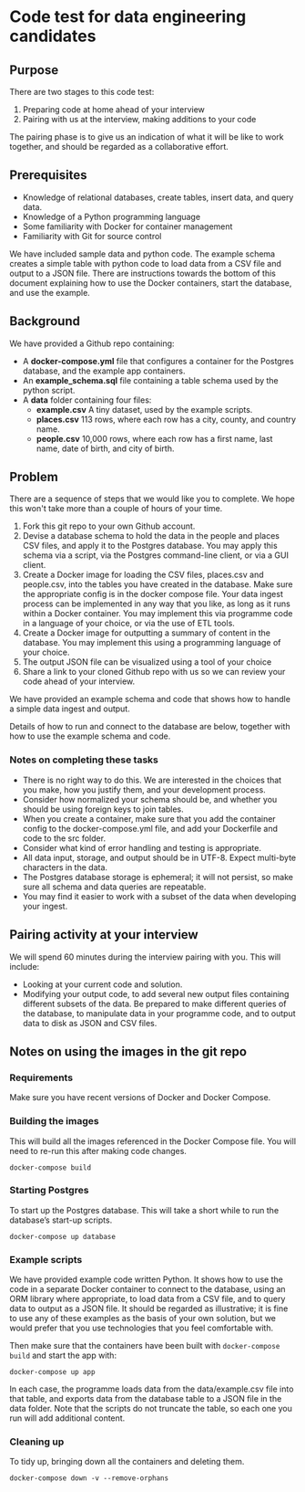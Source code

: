 # Code test for data engineering candidates

## Purpose

There are two stages to this code test:

1. Preparing code at home ahead of your interview
2. Pairing with us at the interview, making additions to your code

The pairing phase is to give us an indication of what it will be like to work together, and should be regarded as a collaborative effort.

## Prerequisites

- Knowledge of relational databases, create tables, insert data, and query data.
- Knowledge of a Python programming language
- Some familiarity with Docker for container management
- Familiarity with Git for source control

We have included sample data and python code. The example schema creates a simple table with python code to load data from a CSV file and output to a JSON file. 
There are instructions towards the bottom of this document explaining how to use the Docker containers, start the database, and use the example.

## Background

We have provided a Github repo containing:

- A **docker-compose.yml** file that configures a container for the Postgres database, and the example app containers.
- An **example_schema.sql** file containing a table schema used by the python script.
- A **data** folder containing four files:
  - **example.csv** A tiny dataset, used by the example scripts.
  - **places.csv** 113 rows, where each row has a city, county, and country name.
  - **people.csv** 10,000 rows, where each row has a first name, last name, date of birth, and city of birth.

## Problem

There are a sequence of steps that we would like you to complete. We hope this won't take more than a couple of hours of your time.

1. Fork this git repo to your own Github account.
2. Devise a database schema to hold the data in the people and places CSV files, and apply it to the Postgres database. You may apply this schema via a script, via the Postgres command-line client, or via a GUI client.
3. Create a Docker image for loading the CSV files, places.csv and people.csv, into the tables you have created in the database. Make sure the appropriate config is in the docker compose file. Your data ingest process can be implemented in any way that you like, as long as it runs within a Docker container. You may implement this via programme code in a language of your choice, or via the use of ETL tools.
4. Create a Docker image for outputting a summary of content in the database. You may implement this using a programming language of your choice.
5. The output JSON file can be visualized using a tool of your choice
6. Share a link to your cloned Github repo with us so we can review your code ahead of your interview.

We have provided an example schema and code that shows how to handle a simple data ingest and output.

Details of how to run and connect to the database are below, together with how to use the example schema and code.

### Notes on completing these tasks

- There is no right way to do this. We are interested in the choices that you make, how you justify them, and your development process.
- Consider how normalized your schema should be, and whether you should be using foreign keys to join tables.
- When you create a container, make sure that you add the container config to the docker-compose.yml file, and add your Dockerfile and code to the src folder.
- Consider what kind of error handling and testing is appropriate.
- All data input, storage, and output should be in UTF-8. Expect multi-byte characters in the data.
- The Postgres database storage is ephemeral; it will not persist, so make sure all schema and data queries are repeatable.
- You may find it easier to work with a subset of the data when developing your ingest.

## Pairing activity at your interview

We will spend 60 minutes during the interview pairing with you. This will include:

- Looking at your current code and solution.
- Modifying your output code, to add several new output files containing different subsets of the data. Be prepared to make different queries of the database, to manipulate data in your programme code, and to output data to disk as JSON and CSV files.

## Notes on using the images in the git repo

### Requirements

Make sure you have recent versions of Docker and Docker Compose.

### Building the images

This will build all the images referenced in the Docker Compose file. You will need to re-run this after making code changes.

```
docker-compose build
```

### Starting Postgres

To start up the Postgres database. This will take a short while to run the database’s start-up scripts.

```
docker-compose up database
```

### Example scripts

We have provided example code written Python. It shows how to use the code in a separate Docker container to connect to the database, using an ORM library where appropriate, to load data from a CSV file, and to query data to output as a JSON file.
It should be regarded as illustrative; it is fine to use any of these examples as the basis of your own solution, but we would prefer that you use technologies that you feel comfortable with.

Then make sure that the containers have been built with `docker-compose build` and start the app with:

```
docker-compose up app
```

In each case, the programme loads data from the data/example.csv file into that table, and exports data from the database table to a JSON file in the data folder. Note that the scripts do not truncate the table, so each one you run will add additional content.

### Cleaning up

To tidy up, bringing down all the containers and deleting them.

```
docker-compose down -v --remove-orphans
```
